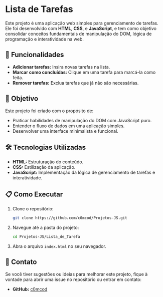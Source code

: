 # Lista de Tarefas  

Este projeto é uma aplicação web simples para gerenciamento de tarefas. Ele foi desenvolvido com **HTML**, **CSS**, e **JavaScript**, e tem como objetivo consolidar conceitos fundamentais de manipulação do DOM, lógica de programação e interatividade na web.

## 🚀 Funcionalidades  

- **Adicionar tarefas:** Insira novas tarefas na lista.  
- **Marcar como concluídas:** Clique em uma tarefa para marcá-la como feita.  
- **Remover tarefas:** Exclua tarefas que já não são necessárias.  

## 📌 Objetivo  
Este projeto foi criado com o propósito de:  
- Praticar habilidades de manipulação do DOM com JavaScript puro.  
- Entender o fluxo de dados em uma aplicação simples.  
- Desenvolver uma interface minimalista e funcional.  

## 🛠️ Tecnologias Utilizadas  

- **HTML:** Estruturação do conteúdo.  
- **CSS:** Estilização da aplicação.  
- **JavaScript:** Implementação da lógica de gerenciamento de tarefas e interatividade.  

## 📋 Como Executar  

1. Clone o repositório:  
   ```bash  
   git clone https://github.com/c0mcod/Projetos-JS.git  
   ```  
2. Navegue até a pasta do projeto:  
   ```bash  
   cd Projetos-JS/Lista_de_Tarefa  
   ```  
3. Abra o arquivo `index.html` no seu navegador.  

## 📝 Contato  

Se você tiver sugestões ou ideias para melhorar este projeto, fique à vontade para abrir uma issue no repositório ou entrar em contato:  
- **GitHub:** [c0mcod](https://github.com/c0mcod)  